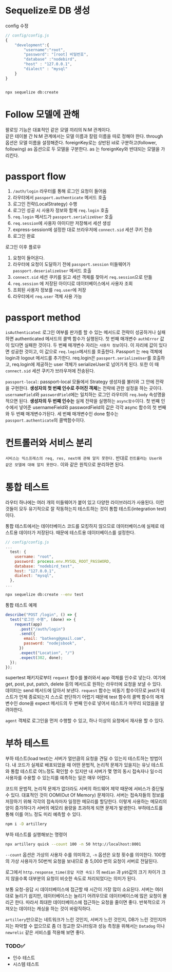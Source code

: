 # Sequelize로 DB 생성

config 수정

```js
// config/config.js
{
    "development":{
        "username":"root",
        "password": "[root] 비밀번호",
        "database" :"nodebird",
        "host" : "127.0.0.1",
        "dialect" : "mysql"
    }
}
```

```bash

npx sequelize db:create

```

# Follow 모델에 관해

팔로잉 기능은 대표적인 같은 모델 끼리의 N:M 관계이다.  
같은 테이블 간 N:M 관계에서는 모델 이름과 칼럼 이름을 따로 정해야 한다. through 옵션은 모델 이름을 설정해준다.
foreignKey로는 상반된 id로 구분하고(follower, following)
as 옵션으로 두 모델을 구분한다. as 는 foreignKey와 반대되는 모델을 가리킨다.

# passport flow

1.  `/auth/login` 라우터를 통해 로그인 요청이 들어옴
2.  라우터에서 `passport.authenticate` 메서드 호출
3.  로그인 전략(LocalStrategy) 수행
4.  로그인 성공 시 사용자 정보와 함께 `req.login` 호출
5.  `req.login` 메서드가 `passport.serializeUser` 호출
6.  `req.session`에 사용자 아이디만 저장해서 세션 생성
7.  express-session에 설정한 대로 브라우저에 `connect.sid` 세션 쿠키 전송
8.  로그인 완료

로그인 이후 플로우

1.  요청이 들어온다.
2.  라우터에 요청이 도달하기 전에 `passport.session` 미들웨어가 `passport.deserializeUser` 메서드 호출
3.  `connect.sid` 세션 쿠키를 읽고 세션 객체를 찾아서 `req.session`으로 만듦
4.  `req.session` 에 저장된 아이디로 데이터베이스에서 사용자 조회
5.  조회된 사용자 정보를 `req.user`에 저장
6.  라우터에서 `req.user` 객체 사용 가능

# passport method

`isAuthenticated`: 로그인 여부를 판가름 할 수 있는 메서드로 전략이 성공하거나 실패하면 authenticated 메서드의 콜백 함수가 실행된다. 첫 번째 매개변수 `authError` 값이 있다면 실패한 것이다.
두 번째 매개변수 자리는 `사용자 정보`이다. 이 자리에 값이 있다면 성공한 것이고, 이 값으로 `req.login`메서드를 호출한다. Passport 는 req 객체에 login과 logout 메서드를 추가한다. req.login은 `passport.serializeUser`를 호출하고, req.login에 제공하는 user 객체가 serializeUser로 넘어가게 된다. 또한 이 때 `connect.sid` 세션 쿠키가 브라우저에 전송된다.

`passport-local`: passport-local 모듈에서 Strategy 생성자를 불러와 그 안에 전략을 구현한다. **생성자의 첫 번째 인수로 주어진 객체**는 전략에 관한 설정을 하는 곳이다. `usernameField`와 `passwordField`에는 일치하는 로그인 라우터의 `req.body` 속성명을 적으면 된다.
**생성자의 두 번째 인수는** 실제 전략을 실행하는 `async함수`이다. 첫 번째 인수에서 넣어준 usernameField와 passwordField의 값은 각각 async 함수의 첫 번째와 두 번째 매개변수가된다. 세 번째 매개변수인 done 함수는 `passport.authenticate`의 콜백함수이다.

# 컨트롤러와 서비스 분리

`서비스는 익스프레스의 req, res, next에 관해 알지 못한다.` 반대로 `컨트롤러는 User와 같은 모델에 대해 알지 못한다.`
이와 같은 원칙으로 분리하면 된다.

# 통합 테스트

라우터 하나에는 여러 개의 미들웨어가 붙어 있고 다양한 라이브러리가 사용된다. 이런 것들이 모두 유기적으로 잘 작동하는지 테스트하는 것이 통합 테스트(integration test)이다.

통합 테스트에서는 데이터베이스 코드를 모킹하지 않으므로 데이터베이스에 실제로 테스트용 데이터가 저장된다. 때문에 테스트용 데이터베이스를 설정한다.

```js
// config/config.js
...
  test: {
    username: "root",
    password: process.env.MYSQL_ROOT_PASSWORD,
    database: "nodebird_test",
    host: "127.0.0.1",
    dialect: "mysql",
  },
...
```

```bash
npx sequelize db:create --env test
```

통합 테스트 예제

```js
describe("POST /login", () => {
  test("로그인 수행", (done) => {
    request(app)
      .post("/auth/login")
      .send({
        email: "batkeng@gmail.com",
        password: "nodejsbook",
      })
      .expect("Location", "/")
      .expect(302, done);
  });
});
```

supertest 패키지로부터 `request` 함수를 불러와서 app 객체를 인수로 넣는다. 여기에 get, post, put, patch, delete 등의 메서드로 원하는 라우터에 요청을 보낼 수 있다. 데이터는 send 메서드에 담아서 보낸다. `request` 함수는 비동기 함수이므로 jest가 테스트가 언제 종료되는지 스스로 판단하기 어렵기 때문에 test 함수의 콜백 함수의 매개변수인 done을 expect 메서드의 두 번째 인수로 넣어서 테스트가 마무리 되었음을 알려야한다.

`agent` 객체로 로그인을 먼저 수행할 수 있고, 하나 이상의 요청에서 재사용 할 수 있다.

# 부하 테스트

부하 테스트(load test)는 서버가 얼만큼의 요청을 견딜 수 있는지 테스트하는 방법이다.
내 코드가 실제로 배포되었을 때 어떤 문법적, 논리적 문제가 있을지는 유닛 테스트와 통합 테스트로 어느정도 확인할 수 있지만 내 서버가 몇 명의 동시 접속자나 일ㅇ리 사용자를 수용할 수 있는지를 예측하는 일은 매우 어렵다.

코드의 문법적, 논리적 문제가 없더라도 서버의 하드웨어 제약 때문에 서비스가 중단될 수 있다. 대표적인 것이 OOM(Out Of Memory) 문제이다. 서버는 접속자들의 정보를 저장하기 위해 각각의 접속자마자 일정한 메모리를 할당한다. 이렇게 사용하는 메모리의 양이 증가하다가 서버의 메모리 용량을 초과하게 되면 문제가 발생한다. 부하테스트를 통해 이를 어느 정도 미리 예측할 수 있다.

```bash
npm i -D artillery
```

부하 테스트를 실행해보는 명령어

```bash
npx artillery quick --count 100 -n 50 http://localhost:8001
```

`--count` 옵션은 가상의 사용자 수를 의미하고, `-n` 옵션은 요청 횟수를 의미한다. 100명의 가상 사용자가 50번씩 요청을 보내므로 총 5,000 번의 요청이 서버로 전달된다.

로그에서 `http.response_time(응답 지연 속도)` 의 `median` 과 `p95`값의 크기 차이가 크지 않을수록 대부분의 요청이 비슷한 속도로 처리되었다는 의미가 된다.

보통 요청-응답 시 데이터베이스에 접근할 때 시간이 가장 많이 소요된다. 서버는 여러대로 늘리기 쉽지만, 데이터베이스는 늘리기 어려우므로 데이터베이스에 많은 요청이 몰리곤 한다. 따라서 최대한 데이터베이스에 접근하는 요청을 줄이면 좋다. 반복적으로 가져오는 데이터는 캐싱을 하는 것이 바람직하다.

`artillery`만으로는 네트워크가 느린 것인지, 서버가 느린 것인지, DB가 느린 것인지까지는 파악할 수 없으므로 좀 더 정교한 모니터링과 성능 측정을 위해서는 `Datadog` 이나 `newrelic` 같은 서비스를 적용해 보면 좋다.

### TODO✅

- 인수 테스트
- 시스템 테스트
